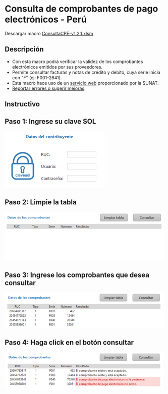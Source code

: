# Consulta de comprobantes de pago electrónicos - Perú

Descargar macro [ConsultaCPE-v1.2.1.xlsm](https://raw.githubusercontent.com/PartidaDoble/ConsultaCPE/master/ConsultaCPE-1.2.1.xlsm)

## Descripción

- Con esta macro podrá verificar la validez de los comprobantes electrónicos emitidos por sus proveedores.
- Permite consultar facturas y notas de crédito y debito, cuya serie inicia con "F" (ej: F001-2641).
- Esta macro hace uso de un [servicio web](http://contenido.app.sunat.gob.pe/insc/ComprobantesDePago+Electronicos/CONSULTA+SERVICIO+WEB.pdf?X-Amz-Date=20140919T182438Z&X-Amz-Expires=300&X-Amz-Algorithm=AWS4-HMAC-SHA256&X-Amz-Signature=1ca231b42c26c5bc36b04453983c00ff2d23c30c5b012ba57bb631c7b819f74e&X-Amz-Credential=ASIAJLIFU6T3FOSFJKKA/20140919/us-east-1/s3/aws4_request&X-Amz-SignedHeaders=Host&x-amz-security-token=AQoDYXdzEBwa0AJRstBAaBfKgSH6MrbCxvOTu93sw4qO8DiwYEE1oKq62v8ckaFAfTg7W/ztHGfk1KfiM30ds/xI/BM/z4U7FyWGaYsRwQMWq8GXoiFRY1Cd2M6AY0azVMhipR0+3d9s51YYYMrE32JZXSpNQs8VGKsIHIildP/Cacup382mTPE5IO85gdXRNywVG8J+SMiZv/zqoGyZ9fSkaDJazZXcnK6y75ulfKCEjcrD/6sdDI0pGensHteBPZ01RLOnljXLR9rgdjJojoJJQvASz8Gjvl4qSltmRkUnFUbtv61AC9IJUyFIA/zjOaFjbLTM6ipO7CL/GNHU+KqQedX1v/CUHpXmUUWFfwUbHnrgEuOoAVvTxVHhtW9MQukknkrNf2fLxGkSftIsLaspP5/jb+oOHRMGrgO8D6qt8truB05ujKA13cqIo41f0wIVmjVULQNHJEoggunxoAU=) proporcionado por la SUNAT.
- [Reportar errores o sugerir mejoras](https://github.com/PartidaDoble/ConsultaCPE/issues).

## Instructivo

## Paso 1: Ingrese su clave SOL
![sol](https://raw.githubusercontent.com/PartidaDoble/ConsultaCPE/master/imgs/sol.png)

## Paso 2: Limpie la tabla
![clean](https://raw.githubusercontent.com/PartidaDoble/ConsultaCPE/master/imgs/limpia.png)

## Paso 3: Ingrese los comprobantes que desea consultar
![data](https://raw.githubusercontent.com/PartidaDoble/ConsultaCPE/master/imgs/ingrese.png)

## Paso 4: Haga click en el botón consultar
![result](https://raw.githubusercontent.com/PartidaDoble/ConsultaCPE/master/imgs/consulta.png)
